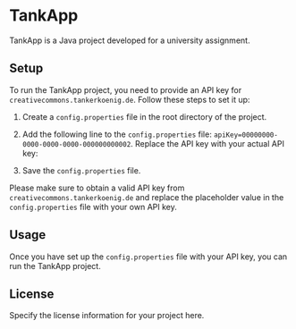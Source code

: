 # TankApp

TankApp is a Java project developed for a university assignment.

## Setup

To run the TankApp project, you need to provide an API key for `creativecommons.tankerkoenig.de`. Follow these steps to set it up:

1. Create a `config.properties` file in the root directory of the project.

2. Add the following line to the `config.properties` file: `apiKey=00000000-0000-0000-0000-000000000002`. Replace the API key with your actual API key:

3. Save the `config.properties` file.

Please make sure to obtain a valid API key from `creativecommons.tankerkoenig.de` and replace the placeholder value in the `config.properties` file with your own API key.

## Usage

Once you have set up the `config.properties` file with your API key, you can run the TankApp project.

## License

Specify the license information for your project here.
